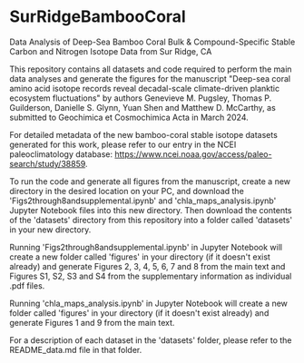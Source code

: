  # SurRidgeBambooCoral

Data Analysis of Deep-Sea Bamboo Coral Bulk &amp; Compound-Specific Stable Carbon and Nitrogen Isotope Data from Sur Ridge, CA

This repository contains all datasets and code required to perform the main data analyses and generate the figures for the manuscript "Deep-sea coral amino acid isotope records reveal decadal-scale climate-driven planktic ecosystem fluctuations" by authors Genevieve M. Pugsley, Thomas P. Guilderson, Danielle S. Glynn, Yuan Shen and Matthew D. McCarthy, as submitted to Geochimica et Cosmochimica Acta in March 2024. 

For detailed metadata of the new bamboo-coral stable isotope datasets generated for this work, please refer to our entry in the NCEI paleoclimatology database: https://www.ncei.noaa.gov/access/paleo-search/study/38859. 

To run the code and generate all figures from the manuscript, create a new directory in the desired location on your PC, and download the 'Figs2through8andsupplemental.ipynb' and 'chla_maps_analysis.ipynb' Jupyter Notebook files into this new directory. Then download the contents of the 'datasets' directory from this repository into a folder called 'datasets' in your new directory. 

Running 'Figs2through8andsupplemental.ipynb' in Jupyter Notebook will create a new folder called 'figures' in your directory (if it doesn't exist already) and generate Figures 2, 3, 4, 5, 6, 7 and 8 from the main text and Figures S1, S2, S3 and S4 from the supplementary information as individual .pdf files. 

Running 'chla_maps_analysis.ipynb' in Jupyter Notebook will create a new folder called 'figures' in your directory (if it doesn't exist already) and generate Figures 1 and 9 from the main text. 

For a description of each dataset in the 'datasets' folder, please refer to the README_data.md file in that folder.

